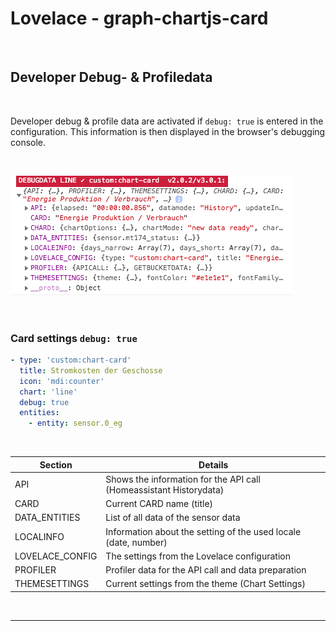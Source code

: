 # Lovelace - graph-chartjs-card

<br>

## Developer Debug- & Profiledata

<br>

Developer debug & profile data are activated if `debug: true` is entered in the configuration. This information is then displayed in the browser's debugging console.

<br>

![debugdata](debugdata.png)

<br>

### Card settings `debug: true`

```yaml
- type: 'custom:chart-card'
  title: Stromkosten der Geschosse
  icon: 'mdi:counter'
  chart: 'line'
  debug: true
  entities:
    - entity: sensor.0_eg
```
<br>

| Section         | Details     |
| --------------- | ---- |
| API             | Shows the information for the API call (Homeassistant Historydata) |
| CARD            | Current CARD name (title) |
| DATA_ENTITIES   | List of all data of the sensor data |
| LOCALINFO       | Information about the setting of the used locale (date, number) |
| LOVELACE_CONFIG | The settings from the Lovelace configuration |
| PROFILER        | Profiler data for the API call and data preparation |
| THEMESETTINGS   | Current settings from the theme (Chart Settings) |

<br>

<hr>